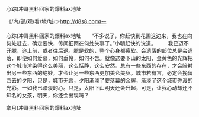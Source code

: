 心踪)冲哥黑料回家的爆料ax地址

《/内/部/观/看/地/址👉http://d8s8.com》--

心踪)冲哥黑料回家的爆料ax地址　　“不多说了，你赶快到花圃这边来，我也在向何处赶去，确定要快，传闻细雨在何处失事了。”小明赶快的说道。
　　我已迈不开腿，追上前，或者往后退。腿是软的，整个心身都疲软。会遗落的部位总是会遗落，即便如何爱慕，如何垂怜，如何不舍。就像这要下山的太阳，金黄色的光辉把这个城市渲染得这么美丽，这么恬静，这么安然。总有一些东西的存在，才会陪衬出另一些东西的绝妙，才会让另一些东西更加美仑美奂。城市若有言，必定会挽留西去的夕阳，只是，城市无言，夕阳渐淡了要落幕的余辉，渐淡了这个城市弥漫的光彩。一如我已暗淡的心。只是，太阳下山明天还会升起，可是，让我心动却还不知名的女孩，明天，你还会出现吗？





拿月)冲哥黑料回家的爆料ax地址
